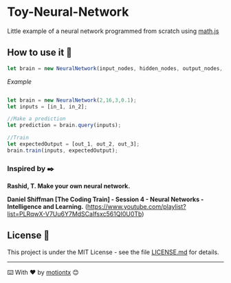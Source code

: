 # Toy-Neural-Network

Little example of a neural network programmed from scratch using [math.js](http://mathjs.org/)

## How to use it 🚀

```javascript
let brain = new NeuralNetwork(input_nodes, hidden_nodes, output_nodes, learning_rate);
```
*Example*
```javascript

let brain = new NeuralNetwork(2,16,3,0.1);
let inputs = [in_1, in_2];

//Make a prediction
let prediction = brain.query(inputs);

//Train
let expectedOutput = [out_1, out_2, out_3];
brain.train(inputs, expectedOutput);
```

### Inspired by  ✒️

**Rashid, T. Make your own neural network.**

**Daniel Shiffman [The Coding Train] - Session 4 - Neural Networks - Intelligence and Learning.** (https://www.youtube.com/playlist?list=PLRqwX-V7Uu6Y7MdSCaIfsxc561QI0U0Tb)


## License 📄

This project is under the MIT License - see the file [LICENSE.md](LICENSE) for details.

---
⌨️ With ❤️ by [motiontx](https://github.com/motiontx) 😊
